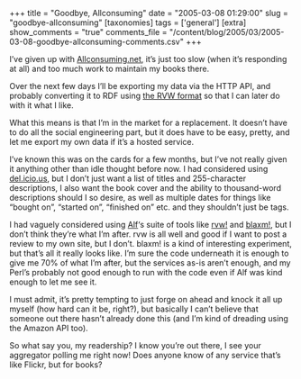 +++
title = "Goodbye, Allconsuming"
date = "2005-03-08 01:29:00"
slug = "goodbye-allconsuming"
[taxonomies]
tags = ['general']
[extra]
show_comments = "true"
comments_file = "/content/blog/2005/03/2005-03-08-goodbye-allconsuming-comments.csv"
+++

I’ve given up with [Allconsuming.net](http://allconsuming.net/), it’s just too slow (when it’s responding at all) and too much work to maintain my books there.

Over the next few days I’ll be exporting my data via the HTTP API, and probably converting it to RDF using [the RVW format](http://www.pmbrowser.info/rvw/0.2/) so that I can later do with it what I like.

What this means is that I’m in the market for a replacement. It doesn’t have to do all the social engineering part, but it does have to be easy, pretty, and let me export my own data if it’s a hosted service.

I’ve known this was on the cards for a few months, but I’ve not really given it anything other than idle thought before now. I had considered using [del.icio.us](http://del.icio.us), but I don’t just want a list of titles and 255-character descriptions, I also want the book cover and the ability to thousand-word descriptions should I so desire, as well as multiple dates for things like “bought on”, “started on”, “finished on” etc. and they shouldn’t just be tags.

I had vaguely considered using [Alf](http://hublog.hubmed.org/)‘s suite of tools like [rvw!](http://alf.hubmed.org/cgi-bin/rvw.cgi) and [blaxm!](http://www.pmbrowser.info/blaxm.cgi/), but I don’t think they’re what I’m after. rvw is all well and good if I want to post a review to my own site, but I don’t. blaxm! is a kind of interesting experiment, but that’s all it really looks like. I’m sure the code underneath it is enough to give me 70% of what I’m after, but the services as-is aren’t enough, and my Perl’s probably not good enough to run with the code even if Alf was kind enough to let me see it.

I must admit, it’s pretty tempting to just forge on ahead and knock it all up myself (how hard can it be, right?), but basically I can’t believe that someone out there hasn’t already done this (and I’m kind of dreading using the Amazon API too).

So what say you, my readership? I know you’re out there, I see your aggregator polling me right now! Does anyone know of any service that’s like Flickr, but for books?
